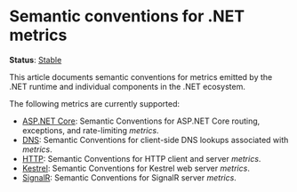 <!--- Hugo front matter used to generate the website version of this page:
linkTitle: .NET
path_base_for_github_subdir:
  from: tmp/semconv/docs/dotnet/_index.md
  to: dotnet/README.md
--->

# Semantic conventions for .NET metrics

**Status**: [Stable][DocumentStatus]

This article documents semantic conventions for metrics emitted by the .NET runtime and individual components in the .NET ecosystem.

The following metrics are currently supported:

* [ASP.NET Core](dotnet-aspnetcore-metrics.md): Semantic Conventions for ASP.NET Core routing, exceptions, and rate-limiting *metrics*.
* [DNS](dotnet-dns-metrics.md): Semantic Conventions for client-side DNS lookups associated with *metrics*.
* [HTTP](dotnet-http-metrics.md): Semantic Conventions for HTTP client and server *metrics*.
* [Kestrel](dotnet-kestrel-metrics.md): Semantic Conventions for Kestrel web server *metrics*.
* [SignalR](dotnet-signalr-metrics.md): Semantic Conventions for SignalR server *metrics*.

[DocumentStatus]: https://opentelemetry.io/docs/specs/otel/document-status
